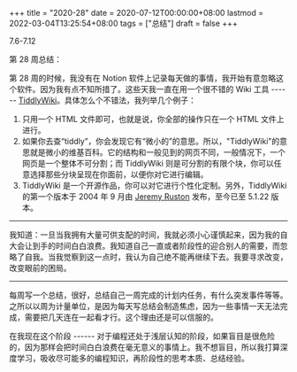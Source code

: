 +++
title = "2020-28"
date = 2020-07-12T00:00:00+08:00
lastmod = 2022-03-04T13:25:54+08:00
tags = ["总结"]
draft = false
+++

7.6-7.12

第 28 周总结：

第 28 周的时候，我没有在 Notion
软件上记录每天做的事情，我开始有意忽略这个软件。因为我有点不知所措了。这些天我一直在用一个很不错的
Wiki 工具 ------
[TiddlyWiki](https://tiddlywiki.com/)。具体怎么个不错法，我列举几个例子：

1.  只用一个 HTML 文件即可，也就是说，你全部的操作只在一个 HTML
    文件上进行。
2.  如果你去查“tiddly”，你会发现它有“微小的”的意思。所以，"TiddlyWiki"的意思就是微小的维基百科。它的结构和一般见到的网页不同，一般情况下，一个网页是一个整体不可分割；而
    TiddlyWiki
    则是可分割的有限个块，你可以任意选择那些分块呈现在你面前，以便你对它进行编辑。
3.  TiddlyWiki 是一个开源作品，你可以对它进行个性化定制。另外，TiddlyWiki
    的第一个版本于 2004 年 9 月由 [Jeremy
    Ruston](https://github.com/Jermolene) 发布，至今已至 5.1.22 版本。

---

我知道：一旦当我拥有大量可供支配的时间，我就必须小心谨慎起来，因为我的自大会让到手的时间白白浪费。我知道自己一直或者阶段性的迎合别人的需要，而忽略了自我。当我觉察到这一点时，我认为自己绝不能再继续下去。我要寻求改变，改变眼前的困局。

---

每周写一个总结，很好，总结自己一周完成的计划内任务，有什么突发事件等等。之所以以周为计量单位，是因为每天写总结会制造焦虑，因为一些事情一天无法完成，需要把几天连在一起看才行。这个理由还是可以信服的。

在我现在这个阶段 ------
对于编程还处于浅层认知的阶段，如果盲目是很危险的，因为那样会把时间白白浪费在毫无意义的事情上。我不想盲目，所以我打算深度学习，吸收尽可能多的编程知识，再阶段性的思考本质、总结经验。